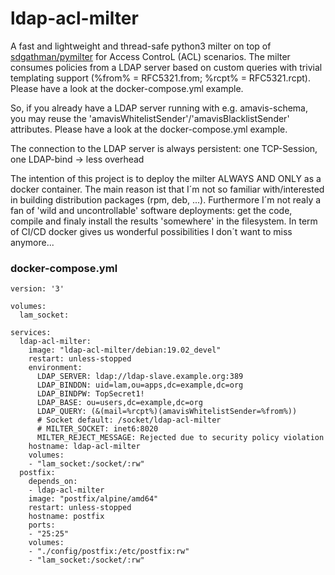 # ldap-acl-milter
A fast and lightweight and thread-safe python3 milter on top of [sdgathman/pymilter](https://github.com/sdgathman/pymilter) for Access ControL (ACL) scenarios. The milter consumes policies from a LDAP server based on custom queries with trivial templating support (%from% = RFC5321.from; %rcpt% = RFC5321.rcpt). Please have a look at the docker-compose.yml example.

So, if you already have a LDAP server running with e.g. amavis-schema, you may reuse the 'amavisWhitelistSender'/'amavisBlacklistSender' attributes. Please have a look at the docker-compose.yml example.

The connection to the LDAP server is always persistent: one TCP-Session, one LDAP-bind -> less overhead

The intention of this project is to deploy the milter ALWAYS AND ONLY as a docker container. The main reason ist that I´m not so familiar with/interested in building distribution packages (rpm, deb, ...). Furthermore I´m not realy a fan of 'wild and uncontrollable' software deployments: get the code, compile and finaly install the results 'somewhere' in the filesystem. In term of CI/CD docker gives us wonderful possibilities I don´t want to miss anymore...

### docker-compose.yml

```
version: '3'

volumes:
  lam_socket:

services:
  ldap-acl-milter:
    image: "ldap-acl-milter/debian:19.02_devel"
    restart: unless-stopped
    environment:
      LDAP_SERVER: ldap://ldap-slave.example.org:389
      LDAP_BINDDN: uid=lam,ou=apps,dc=example,dc=org
      LDAP_BINDPW: TopSecret1!
      LDAP_BASE: ou=users,dc=example,dc=org
      LDAP_QUERY: (&(mail=%rcpt%)(amavisWhitelistSender=%from%))
      # Socket default: /socket/ldap-acl-milter
      # MILTER_SOCKET: inet6:8020
      MILTER_REJECT_MESSAGE: Rejected due to security policy violation
    hostname: ldap-acl-milter
    volumes:
    - "lam_socket:/socket/:rw"
  postfix:
    depends_on:
    - ldap-acl-milter
    image: "postfix/alpine/amd64"
    restart: unless-stopped
    hostname: postfix
    ports:
    - "25:25"
    volumes:
    - "./config/postfix:/etc/postfix:rw"
    - "lam_socket:/socket/:rw"
```
